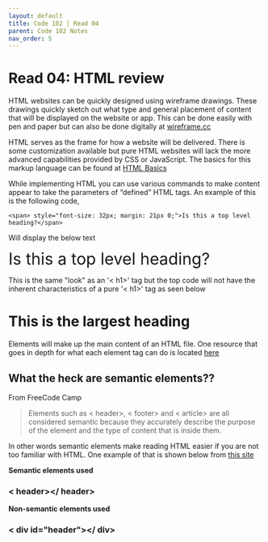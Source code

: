 ```yaml
---
layout: default
title: Code 102 | Read 04
parent: Code 102 Notes
nav_order: 5
---
```


# Read 04: HTML review

HTML websites can be quickly designed using wireframe drawings. These drawings quickly sketch out what type and general placement of content that will be displayed on the website or app. This can be done easily with pen and paper but can also be done digitally at [wireframe.cc](https://wireframe.cc)

HTML serves as the frame for how a website will be delivered. There is some customization available but pure HTML websites will lack the more advanced capabilities provided by CSS or JavaScript. The basics for this markup language can be found at [HTML Basics](https://developer.mozilla.org/en-US/docs/Learn/Getting_started_with_the_web/HTML_basics)

While implementing HTML you can use various commands to make content appear to take the parameters of “defined” HTML tags. An example of this is the following code, 


    <span> style="font-size: 32px; margin: 21px 0;">Is this a top level heading?</span>
 
Will display the below text

<span style="font-size: 32px; margin: 21px 0;">Is this a top level heading?</span>
 
This is the same "look" as an '<    h1>' tag but the top code will not have the inherent characteristics of a pure '<   h1>' tag as seen below

<h1>This is the largest heading</h1>


Elements will make up the main content of an HTML file. One resource that goes in depth for what each element tag can do is located [here](https://developer.mozilla.org/en-US/docs/Web/HTML/Element)

## What the heck are semantic elements??

From FreeCode Camp

> Elements such as <    header>, <  footer> and <   article> are all considered semantic because they accurately describe the purpose of the element and the type of content that is inside them.

In other words semantic elements make reading HTML easier if you are not too familiar with HTML. One example of that is shown below from [this site](https://www.freecodecamp.org/news/semantic-html5-elements/#:~:text=Semantic%20HTML%20elements%20are%20those,content%20that%20is%20inside%20them)

**Semantic elements used** 

### <   header></   header>  
  

**Non-semantic elements used**

### <   div id="header"></  div>  
